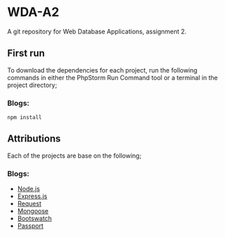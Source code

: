# WDA-A2
A git repository for Web Database Applications, assignment 2.

## First run
To download the dependencies for each project, run the following commands in either the PhpStorm Run Command tool or a terminal in the project directory;

### Blogs:

```
npm install
```

## Attributions
Each of the projects are base on the following;

### Blogs:

- [Node.js](https://nodejs.org)
- [Express.js](https://expressjs.com)
- [Request](https://github.com/request/request)
- [Mongoose](http://mongoosejs.com/)
- [Bootswatch](http://bootswatch.com/)
- [Passport](http://passportjs.org/)
